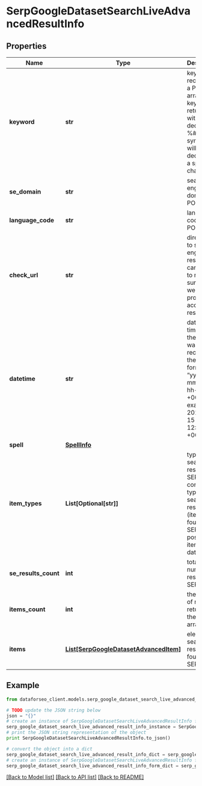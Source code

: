 # SerpGoogleDatasetSearchLiveAdvancedResultInfo


## Properties

Name | Type | Description | Notes
------------ | ------------- | ------------- | -------------
**keyword** | **str** | keyword received in a POST array the keyword is returned with decoded %## (plus symbol ‘+’ will be decoded to a space character) | [optional] 
**se_domain** | **str** | search engine domain in a POST array | [optional] 
**language_code** | **str** | language code in a POST array | [optional] 
**check_url** | **str** | direct URL to search engine results you can use it to make sure that we provided accurate results | [optional] 
**datetime** | **str** | date and time when the result was received in the UTC format: “yyyy-mm-dd hh-mm-ss +00:00” example: 2019-11-15 12:57:46 +00:00 | [optional] 
**spell** | [**SpellInfo**](SpellInfo.md) |  | [optional] 
**item_types** | **List[Optional[str]]** | types of search results in SERP contains types of search results (items) found in SERP. possible item type: dataset | [optional] 
**se_results_count** | **int** | total number of results in SERP | [optional] 
**items_count** | **int** | the number of results returned in the items array | [optional] 
**items** | [**List[SerpGoogleDatasetAdvancedItem]**](SerpGoogleDatasetAdvancedItem.md) | elements of search results found in SERP | [optional] 

## Example

```python
from dataforseo_client.models.serp_google_dataset_search_live_advanced_result_info import SerpGoogleDatasetSearchLiveAdvancedResultInfo

# TODO update the JSON string below
json = "{}"
# create an instance of SerpGoogleDatasetSearchLiveAdvancedResultInfo from a JSON string
serp_google_dataset_search_live_advanced_result_info_instance = SerpGoogleDatasetSearchLiveAdvancedResultInfo.from_json(json)
# print the JSON string representation of the object
print SerpGoogleDatasetSearchLiveAdvancedResultInfo.to_json()

# convert the object into a dict
serp_google_dataset_search_live_advanced_result_info_dict = serp_google_dataset_search_live_advanced_result_info_instance.to_dict()
# create an instance of SerpGoogleDatasetSearchLiveAdvancedResultInfo from a dict
serp_google_dataset_search_live_advanced_result_info_form_dict = serp_google_dataset_search_live_advanced_result_info.from_dict(serp_google_dataset_search_live_advanced_result_info_dict)
```
[[Back to Model list]](../README.md#documentation-for-models) [[Back to API list]](../README.md#documentation-for-api-endpoints) [[Back to README]](../README.md)


